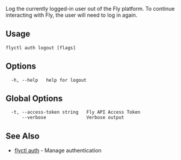 Log the currently logged-in user out of the Fly platform.
To continue interacting with Fly, the user will need to log in again.


## Usage
~~~
flyctl auth logout [flags]
~~~

## Options

~~~
  -h, --help   help for logout
~~~

## Global Options

~~~
  -t, --access-token string   Fly API Access Token
      --verbose               Verbose output
~~~

## See Also

* [flyctl auth](/docs/flyctl/auth/)	 - Manage authentication

